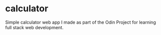 # calculator
Simple calculator web app I made as part of the Odin Project for learning full stack web development. 
